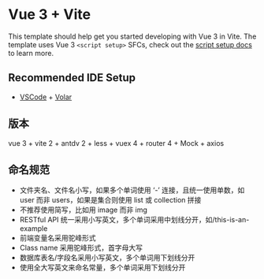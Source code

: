 # Vue 3 + Vite

This template should help get you started developing with Vue 3 in Vite. The template uses Vue 3 `<script setup>` SFCs, check out the [script setup docs](https://v3.vuejs.org/api/sfc-script-setup.html#sfc-script-setup) to learn more.

## Recommended IDE Setup

- [VSCode](https://code.visualstudio.com/) + [Volar](https://marketplace.visualstudio.com/items?itemName=johnsoncodehk.volar)

## 版本

vue 3 + vite 2 + antdv 2 + less + vuex 4 + router 4 + Mock + axios

## 命名规范

- 文件夹名、文件名小写，如果多个单词使用 ‘-’ 连接，且统一使用单数，如 user 而非 users，如果是集合则使用 list 或 collection 拼接
- 不推荐使用简写，比如用 image 而非 img
- RESTful API 统一采用小写英文，多个单词采用中划线分开，如/this-is-an-example
- 前端变量名采用驼峰形式
- Class name 采用驼峰形式，首字母大写
- 数据库表名/字段名采用小写英文，多个单词用下划线分开
- 使用全大写英文来命名常量，多个单词采用下划线分开
